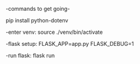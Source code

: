 -commands to get going-

pip install python-dotenv

-enter venv:
source ./venv/bin/activate

-flask setup:
FLASK_APP=app.py
FLASK_DEBUG=1

-run flask:
flask run
